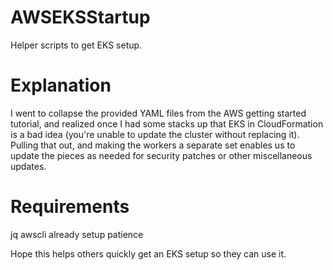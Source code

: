 # AWSEKSStartup
Helper scripts to get EKS setup.

# Explanation
I went to collapse the provided YAML files from the AWS getting started tutorial, and realized once I had some stacks up that EKS in CloudFormation is a bad idea (you're unable to update the cluster without replacing it).  Pulling that out, and making the workers a separate set enables us to update the pieces as needed for security patches or other miscellaneous updates.

# Requirements
jq
awscli already setup
patience

Hope this helps others quickly get an EKS setup so they can use it.
